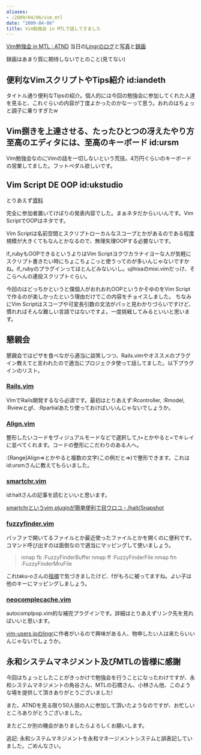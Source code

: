 ```yaml
---
aliases:
- /2009/04/06/vim_mtl
date: "2009-04-06"
title: Vim勉強会 in MTLで話してきました
---
```

<a href="http://atnd.org/events/482">Vim勉強会 in MTL : ATND</a>
当日の<a href="http://www.lingr.com/room/vim_mtl/archives/2009/04/03">Lingrのログ</a>と<a href="http://www.flickr.com/photos/iandeth/sets/72157616306681532/">写真</a>と<a href="http://www.ustream.tv/channel/vimmtl20090403">録画</a>

録画はあまり質に期待しないでとのこと(見てない)

<h2>便利なVimスクリプトやTips紹介 id:iandeth</h2>
タイトル通り便利なTipsの紹介。個人的には今回の勉強会に参加してくれた人達を見ると、これぐらいの内容が丁度よかったのかなーって思う。おれのはちょっと調子に乗りすぎたw

<h2><de>Vim捌きを上達させる、たったひとつの冴えたやり方</del>至高のエディタには、至高のキーボード id:ursm</h2>
Vim勉強会なのにVimの話を一切しないという荒技。4万円ぐらいのキーボードの営業してました。フットペダル欲しいです。

<h2>Vim Script DE OOP id:ukstudio</h2>
とりあえず<a href="http://www.slideshare.net/ukstudio/vim-de-oop">資料</a>

完全に参加者置いてけぼりの発表内容でした。まぁネタだからいいんです。Vim ScriptでOOPはネタです。

Vim Scriptは名前空間とスクリプトローカルなスコープとかがあるのである程度規模が大きくてもなんとかなるので、無理矢理OOPする必要ないです。

if_rubyもOOPできるというよりはVim Scriptヨクワカラナイヨーな人が気軽にスクリプト書きたい時にちょこちょこっと使うってのが多いんじゃないですかね。if_rubyのプラグインってほとんどみないいし。ujihisaのmixi.vimだっけ、そこらへんの連投スクリプトぐらい。

今回のはどっちかというと僕個人がおれおれOOPというかそゆのをVim Scriptで作るのが楽しかったという理由だけでこの内容をチョイスしました。 ちなみにVim Scriptはスコープや可変長引数の文法がパッと見わかりづらいですけど、慣れればそんな難しい言語ではないですよ。一度挑戦してみるといいと思います。

<h2>懇親会</h2>
懇親会ではピザを食べながら適当に談笑しつつ、Rails.vimやオススメのプラグイン教えてと言われたので適当にプロジェクタ使って話してました。以下プラグインのリスト。

<h3><a href="http://www.vim.org/scripts/script.php?script_id=1567">Rails.vim</a></h3>
VimでRails開発するなら必須です。最初はとりあえず:Rcontroller, :Rmodel, :Rviewとgf、:Rpartialあたり使っておけばいいんじゃないでしょうか。

<h3><a href="http://www.vim.org/scripts/script.php?script_id=294">Align.vim</a></h3>
整形したいコードをヴィジュアルモードなどで選択して,t=とかやると=でキレイに並べてくれます。コードの整形にこだわりのある人へ。

:[Range]Align=>とかやると複数の文字(この例だと=>)で整形できます。これはid:ursmさんに教えてもらいました。

<h3><a href="http://www.vim.org/scripts/script.php?script_id=2290">smartchr.vim</a></h3>
id:haltさんの記事を読むといいと思います。

<a href="http://project-p.jp/halt/anubis/blog_show/1068">smartchrというvim pluginが簡単便利で目ウロコ - /halt/Snapshot</a>

<h3><a href="http://www.vim.org/scripts/script.php?script_id=1984">fuzzyfinder.vim</a></h3>
バッファで開いてるファイルとか最近使ったファイルとかを開くのに便利です。コマンド呼び出すのは面倒なので適当にマッピングして使いましょう。

<blockquote>
nmap fb :FuzzyFinderBuffer<cr>
nmap ff :FuzzyFinderFile<cr>
nmap fm :FuzzyFinderMruFile<cr>
</blockquote>

これtaku-oさんの<a href="http://d.hatena.ne.jp/taku-o/20090404/1238829761">指摘</a>で気づきましたけど、fがもろに被ってますね。よい子は他のキーにマッピングしましょう。

<h3><a href="http://github.com/Shougo/neocomplcache/blob/master/presen/neocomplcache.txt">neocomplecache.vim</a></h3>
autocomplpop.vim的な補完プラグインです。詳細はとりあえずリンク先を見ればいいと思います。

<a href="http://www.lingr.com/room/vim-users.jp">vim-users.jpのlingr</a>に作者がいるので興味がある人、物申したい人は来たらいいんじゃないでしょうか。


<h2>永和システムマネジメント及びMTLの皆様に感謝</h2>
今回はちょっとしたことがきっかけで勉強会を行うことになったわけですが、永和システムマネジメントの角谷さん、MTLの石橋さん、小林さん他、このような場を提供して頂きありがとうございました!

また、ATNDを見る限り50人弱の人に参加して頂いたようなのですが、お忙しいところありがとうございました。

またどこか別の機会がありましたらよろしくお願いします。

追記: 永和システムマネジメントを永和マネージメントシステムと誤表記していました。ごめんなさい。